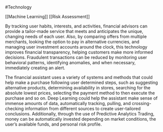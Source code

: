 #Technology 

[[Machine Learning]]
[[Risk Assessment]]

By tracking user habits, interests, and activities, financial advisors can provide a tailor-made service that meets and anticipates the unique, changing needs of each user. Also, by comparing offers from multiple merchants, looking the option to pay in alternative currencies, and managing user investment accounts around the clock, this technology improves financial transparency, helping customers make more informed decisions. Fraudulent transactions can be reduced by monitoring user behavioral patterns, identifying anomalies, and when necessary, immediately creating an alert.

The financial assistant uses a variety of systems and methods that could help make a purchase following user determined steps, such as suggesting alternative products, determining availability in stores, searching for the absolute lowest prices, selecting the payment method to then execute the purchase and so on. Deep Learning could help the assistant make sense of immense amounts of data, automatically tracking, pulling, and crossing-checking information from different sources to create user-tailored conclusions. Additionally, through the use of Predictive Analytics Trading, money can be automatically invested depending on market conditions, the user’s available funds, and personal risk profile.